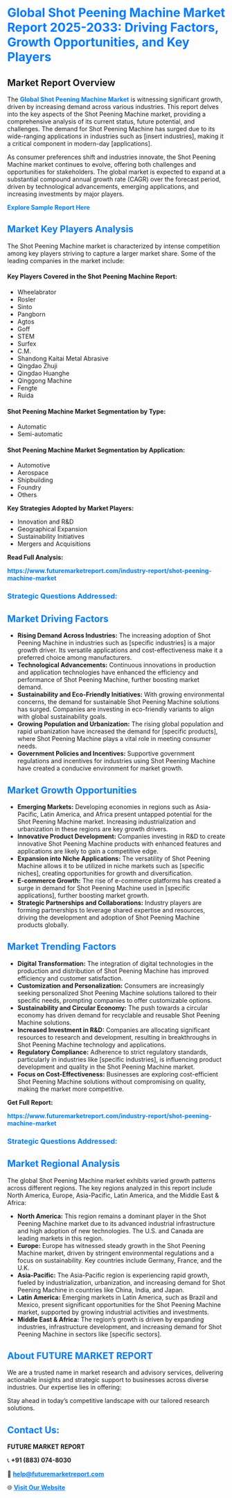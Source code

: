 <h1 style="color: #007BFF;">Global Shot Peening Machine Market Report 2025-2033: Driving Factors, Growth Opportunities, and Key Players</h1>

<section id="overview">
<h2>Market Report Overview</h2>
<p>The <a href="https://www.futuremarketreport.com/industry-report/shot-peening-machine-market" style="color: #007BFF; text-decoration: none;"><strong>Global Shot Peening Machine Market</strong></a> is witnessing significant growth, driven by increasing demand across various industries. This report delves into the key aspects of the Shot Peening Machine market, providing a comprehensive analysis of its current status, future potential, and challenges. The demand for Shot Peening Machine has surged due to its wide-ranging applications in industries such as [insert industries], making it a critical component in modern-day [applications].</p>
<p>As consumer preferences shift and industries innovate, the Shot Peening Machine market continues to evolve, offering both challenges and opportunities for stakeholders. The global market is expected to expand at a substantial compound annual growth rate (CAGR) over the forecast period, driven by technological advancements, emerging applications, and increasing investments by major players.</p>
</section>

<section id="overview">
<p><a href="https://www.futuremarketreport.com/request-sample/reportId=28744" style="color: #007BFF; text-decoration: none;"><strong>Explore Sample Report Here</strong></a></p>
</section>

<section id="key-players">
<h2 style="color: #007BFF;">Market Key Players Analysis</h2>
<p>The Shot Peening Machine market is characterized by intense competition among key players striving to capture a larger market share. Some of the leading companies in the market include:</p>
<h4>Key Players Covered in the Shot Peening Machine Report:</h4>
<ul><li>Wheelabrator</li><li>Rosler</li><li>Sinto</li><li>Pangborn</li><li>Agtos</li><li>Goff</li><li>STEM</li><li>Surfex</li><li>C.M.</li><li>Shandong Kaitai Metal Abrasive</li><li>Qingdao Zhuji</li><li>Qingdao Huanghe</li><li>Qinggong Machine</li><li>Fengte</li><li>Ruida</li></ul>
<h4>Shot Peening Machine Market Segmentation by Type:</h4>
<ul><li>Automatic</li><li>Semi-automatic</li></ul>

<h4>Shot Peening Machine Market Segmentation by Application:</h4>
<ul><li>Automotive</li><li>Aerospace</li><li>Shipbuilding</li><li>Foundry</li><li>Others</li></ul>
<p><strong>Key Strategies Adopted by Market Players:</strong></p>
<ul>
<li>Innovation and R&D</li>
<li>Geographical Expansion</li>
<li>Sustainability Initiatives</li>
<li>Mergers and Acquisitions</li>
</ul>
</section>

<section>
<p><strong>Read Full Analysis: </strong></p><a href="https://www.futuremarketreport.com/industry-report/shot-peening-machine-market" style="color: #007BFF; text-decoration: none;"><strong>https://www.futuremarketreport.com/industry-report/shot-peening-machine-market</strong></a>
<h3 style="color: #007BFF;">Strategic Questions Addressed:</h3>
</section>

<section id="driving-factors">
<h2 style="color: #007BFF;">Market Driving Factors</h2>
<ul>
<li><strong>Rising Demand Across Industries:</strong> The increasing adoption of Shot Peening Machine in industries such as [specific industries] is a major growth driver. Its versatile applications and cost-effectiveness make it a preferred choice among manufacturers.</li>
<li><strong>Technological Advancements:</strong> Continuous innovations in production and application technologies have enhanced the efficiency and performance of Shot Peening Machine, further boosting market demand.</li>
<li><strong>Sustainability and Eco-Friendly Initiatives:</strong> With growing environmental concerns, the demand for sustainable Shot Peening Machine solutions has surged. Companies are investing in eco-friendly variants to align with global sustainability goals.</li>
<li><strong>Growing Population and Urbanization:</strong> The rising global population and rapid urbanization have increased the demand for [specific products], where Shot Peening Machine plays a vital role in meeting consumer needs.</li>
<li><strong>Government Policies and Incentives:</strong> Supportive government regulations and incentives for industries using Shot Peening Machine have created a conducive environment for market growth.</li>
</ul>
</section>

<section id="growth-opportunities">
<h2 style="color: #007BFF;">Market Growth Opportunities</h2>
<ul>
<li><strong>Emerging Markets:</strong> Developing economies in regions such as Asia-Pacific, Latin America, and Africa present untapped potential for the Shot Peening Machine market. Increasing industrialization and urbanization in these regions are key growth drivers.</li>
<li><strong>Innovative Product Development:</strong> Companies investing in R&D to create innovative Shot Peening Machine products with enhanced features and applications are likely to gain a competitive edge.</li>
<li><strong>Expansion into Niche Applications:</strong> The versatility of Shot Peening Machine allows it to be utilized in niche markets such as [specific niches], creating opportunities for growth and diversification.</li>
<li><strong>E-commerce Growth:</strong> The rise of e-commerce platforms has created a surge in demand for Shot Peening Machine used in [specific applications], further boosting market growth.</li>
<li><strong>Strategic Partnerships and Collaborations:</strong> Industry players are forming partnerships to leverage shared expertise and resources, driving the development and adoption of Shot Peening Machine products globally.</li>
</ul>
</section>

<section id="trending-factors">
<h2 style="color: #007BFF;">Market Trending Factors</h2>
<ul>
<li><strong>Digital Transformation:</strong> The integration of digital technologies in the production and distribution of Shot Peening Machine has improved efficiency and customer satisfaction.</li>
<li><strong>Customization and Personalization:</strong> Consumers are increasingly seeking personalized Shot Peening Machine solutions tailored to their specific needs, prompting companies to offer customizable options.</li>
<li><strong>Sustainability and Circular Economy:</strong> The push towards a circular economy has driven demand for recyclable and reusable Shot Peening Machine solutions.</li>
<li><strong>Increased Investment in R&D:</strong> Companies are allocating significant resources to research and development, resulting in breakthroughs in Shot Peening Machine technology and applications.</li>
<li><strong>Regulatory Compliance:</strong> Adherence to strict regulatory standards, particularly in industries like [specific industries], is influencing product development and quality in the Shot Peening Machine market.</li>
<li><strong>Focus on Cost-Effectiveness:</strong> Businesses are exploring cost-efficient Shot Peening Machine solutions without compromising on quality, making the market more competitive.</li>
</ul>
</section>

<section>
<p><strong>Get Full Report: </strong></p><a href="https://www.futuremarketreport.com/industry-report/shot-peening-machine-market" style="color: #007BFF; text-decoration: none;"><strong>https://www.futuremarketreport.com/industry-report/shot-peening-machine-market</strong></a>
<h3 style="color: #007BFF;">Strategic Questions Addressed:</h3>
</section>


<section id="regional-analysis">
<h2 style="color: #007BFF;">Market Regional Analysis</h2>
<p>The global Shot Peening Machine market exhibits varied growth patterns across different regions. The key regions analyzed in this report include North America, Europe, Asia-Pacific, Latin America, and the Middle East & Africa:</p>
<ul>
<li><strong>North America:</strong> This region remains a dominant player in the Shot Peening Machine market due to its advanced industrial infrastructure and high adoption of new technologies. The U.S. and Canada are leading markets in this region.</li>
<li><strong>Europe:</strong> Europe has witnessed steady growth in the Shot Peening Machine market, driven by stringent environmental regulations and a focus on sustainability. Key countries include Germany, France, and the U.K.</li>
<li><strong>Asia-Pacific:</strong> The Asia-Pacific region is experiencing rapid growth, fueled by industrialization, urbanization, and increasing demand for Shot Peening Machine in countries like China, India, and Japan.</li>
<li><strong>Latin America:</strong> Emerging markets in Latin America, such as Brazil and Mexico, present significant opportunities for the Shot Peening Machine market, supported by growing industrial activities and investments.</li>
<li><strong>Middle East & Africa:</strong> The region’s growth is driven by expanding industries, infrastructure development, and increasing demand for Shot Peening Machine in sectors like [specific sectors].</li>
</ul>
</section>

<footer>
<h2 style="color: #007BFF;">About FUTURE MARKET REPORT</h2>
<p>We are a trusted name in market research and advisory services, delivering actionable insights and strategic support to businesses across diverse industries. Our expertise lies in offering:</p>

<p>Stay ahead in today’s competitive landscape with our tailored research solutions.</p>

<h2 style="color: #007BFF;">Contact Us:</h2>
<p><strong>FUTURE MARKET REPORT</strong></p>
<p>📞 <strong>+91 (883) 074-8030</strong></p>
<p>📧 <strong><a href="mailto:help@futuremarketreport.com" style="color: #007BFF;">help@futuremarketreport.com</a></strong></p>
<p>🌐 <strong><a href="https://www.futuremarketreport.com/" style="color: #007BFF;">Visit Our Website</a></strong></p>
</footer>